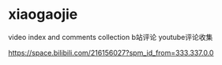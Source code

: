 # xiaogaojie
video index and comments collection  b站评论 youtube评论收集


https://space.bilibili.com/216156027?spm_id_from=333.337.0.0
